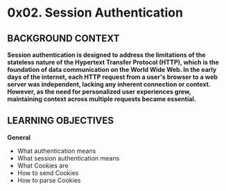 # 0x02. Session Authentication

## BACKGROUND CONTEXT
**Session authentication is designed to address the limitations of the stateless nature of the Hypertext Transfer Protocol (HTTP), which is the foundation of data communication on the World Wide Web. In the early days of the internet, each HTTP request from a user's browser to a web server was independent, lacking any inherent connection or context. However, as the need for personalized user experiences grew, maintaining context across multiple requests became essential.**


## LEARNING OBJECTIVES
**General**
- What authentication means
- What session authentication means
- What Cookies are
- How to send Cookies
- How to parse Cookies



